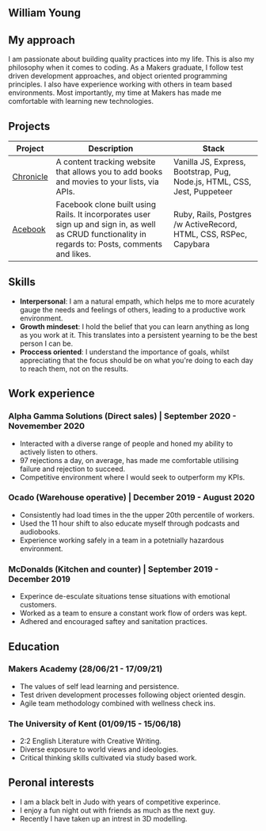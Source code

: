 
## William Young

## My approach

I am passionate about building quality practices into my life. This is also my philosophy when it comes to coding. As a Makers graduate, I follow test driven development approaches, and object oriented programming principles. I also have experience working with others in team based environments. Most importantly, my time at Makers has made me comfortable with learning new technologies.

## Projects
Project | Description | Stack 
--- | --- | --- 
[Chronicle](https://github.com/William-Young-97/chronicle-content-tracker) | A content tracking website that allows you to add books and movies to your lists, via APIs.| Vanilla JS, Express, Bootstrap, Pug, Node.js, HTML, CSS, Jest, Puppeteer
[Acebook]( https://github.com/William-Young-97/acebook-danger-noodles) | Facebook clone built using Rails. It incorporates user sign up and sign in, as well as CRUD functionality in regards to: Posts, comments and likes.| Ruby, Rails,  Postgres /w ActiveRecord, HTML, CSS, RSPec, Capybara

## Skills
- **Interpersonal**: I am a natural empath, which helps me to more acurately gauge the needs and feelings of others, leading to a productive work environment.
- **Growth mindeset**: I hold the belief that you can learn anything as long as you work at it. This translates into a persistent yearning to be the best person I can be.
- **Proccess oriented**: I understand the importance of goals, whilst appreciating that the focus should be on what you're doing to each day to reach them, not on the results.  

## Work experience
### Alpha Gamma Solutions (Direct sales) | September 2020 - Novemember 2020
- Interacted with a diverse range of people and honed my ability to actively listen to others.
- 97 rejections a day, on average, has made me comfortable utilising failure and rejection to succeed.
- Competitive environment where I would seek to outperform my KPIs.

### Ocado (Warehouse operative) | December 2019 - August 2020
- Consistently had load times in the the upper 20th percentile of workers.
- Used the 11 hour shift to also educate myself through podcasts and audiobooks.
- Experience working safely in a team in a potetnially hazardous environment.

### McDonalds (Kitchen and counter) | September 2019 - December 2019
- Experince de-esculate situations tense situations with emotional customers.
- Worked as a team to ensure a constant work flow of orders was kept.
- Adhered and encouraged saftey and sanitation practices.

## Education
### Makers Academy (28/06/21 - 17/09/21)
- The values of self lead learning and persistence.
- Test driven development processes following object oriented desgin.
- Agile team methodology combined with wellness check ins.

### The University of Kent (01/09/15 - 15/06/18)
- 2:2 English Literature with Creative Writing.
- Diverse exposure to world views and ideologies.
- Critical thinking skills cultivated via study based work.

## Peronal interests
- I am a black belt in Judo with years of competitive experince.
- I enjoy a fun night out with friends as much as the next guy.
- Recently I have taken up an intrest in 3D modelling.
